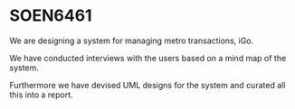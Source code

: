 # SOEN6461

We are designing a system for managing metro transactions, iGo.

We have conducted interviews with the users based on a mind map of the system.

Furthermore we have devised UML designs for the system and curated all this into a report.
